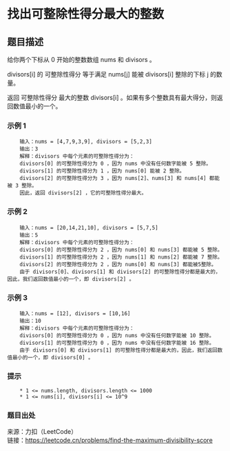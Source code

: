 # 找出可整除性得分最大的整数

## 题目描述

给你两个下标从 0 开始的整数数组 nums 和 divisors 。

divisors[i] 的 可整除性得分 等于满足 nums[j] 能被 divisors[i] 整除的下标 j 的数量。

返回 可整除性得分 最大的整数 divisors[i] 。如果有多个整数具有最大得分，则返回数值最小的一个。

### 示例 1

```text
    输入：nums = [4,7,9,3,9], divisors = [5,2,3]
    输出：3
    解释：divisors 中每个元素的可整除性得分为：
    divisors[0] 的可整除性得分为 0 ，因为 nums 中没有任何数字能被 5 整除。
    divisors[1] 的可整除性得分为 1 ，因为 nums[0] 能被 2 整除。 
    divisors[2] 的可整除性得分为 3 ，因为 nums[2]、nums[3] 和 nums[4] 都能被 3 整除。 
    因此，返回 divisors[2] ，它的可整除性得分最大。
```

### 示例 2

```text
    输入：nums = [20,14,21,10], divisors = [5,7,5]
    输出：5
    解释：divisors 中每个元素的可整除性得分为：
    divisors[0] 的可整除性得分为 2 ，因为 nums[0] 和 nums[3] 都能被 5 整除。
    divisors[1] 的可整除性得分为 2 ，因为 nums[1] 和 nums[2] 都能被 7 整除。
    divisors[2] 的可整除性得分为 2 ，因为 nums[0] 和 nums[3] 都能被5整除。 
    由于 divisors[0]、divisors[1] 和 divisors[2] 的可整除性得分都是最大的，因此，我们返回数值最小的一个，即 divisors[2] 。
```

### 示例 3

```text
    输入：nums = [12], divisors = [10,16]
    输出：10
    解释：divisors 中每个元素的可整除性得分为：
    divisors[0] 的可整除性得分为 0 ，因为 nums 中没有任何数字能被 10 整除。
    divisors[1] 的可整除性得分为 0 ，因为 nums 中没有任何数字能被 16 整除。 
    由于 divisors[0] 和 divisors[1] 的可整除性得分都是最大的，因此，我们返回数值最小的一个，即 divisors[0] 。
```

### 提示

```text
    * 1 <= nums.length, divisors.length <= 1000
    * 1 <= nums[i], divisors[i] <= 10^9
```

### 题目出处

来源：力扣（LeetCode）  
链接：<https://leetcode.cn/problems/find-the-maximum-divisibility-score>
